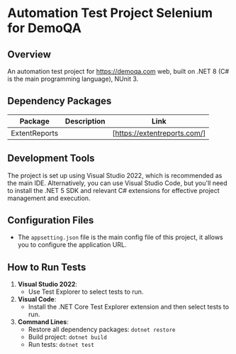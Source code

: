 # Automation Test Project Selenium for DemoQA

## Overview
An automation test project for https://demoqa.com web, built on .NET 8 (C# is the main programming language), NUnit 3.

## Dependency Packages

| Package         | Description                               |       Link                                     |
|-----------------|-------------------------------------------|------------------------------------------|
| ExtentReports   |                   | [https://extentreports.com/]


## Development Tools

The project is set up using Visual Studio 2022, which is recommended as the main IDE. Alternatively, you can use Visual Studio Code, but you'll need to install the .NET 5 SDK and relevant C# extensions for effective project management and execution.


## Configuration Files

- The `appsetting.json` file is the main config file of this project, it allows you to configure the application URL.

## How to Run Tests

1. **Visual Studio 2022**:
   - Use Test Explorer to select tests to run.
2. **Visual Code**:
   - Install the .NET Core Test Explorer extension and then select tests to run.
3. **Command Lines**:
   - Restore all dependency packages: `dotnet restore`
   - Build project: `dotnet build`
   - Run tests: `dotnet test`